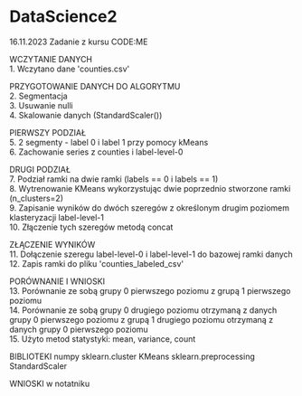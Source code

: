 # DataScience2
16.11.2023 Zadanie z kursu CODE:ME

WCZYTANIE DANYCH
<br />1. Wczytano dane 'counties.csv'

PRZYGOTOWANIE DANYCH DO ALGORYTMU
<br />2. Segmentacja
<br />3. Usuwanie nulli
<br />4. Skalowanie danych (StandardScaler())

PIERWSZY PODZIAŁ
<br />5. 2 segmenty - label 0 i label 1 przy pomocy kMeans
<br />6. Zachowanie series z counties i label-level-0

DRUGI PODZIAŁ
<br />7. Podział ramki na dwie ramki (labels == 0  i labels == 1)
<br />8. Wytrenowanie KMeans wykorzystując dwie poprzednio stworzone ramki (n_clusters=2)
<br />9. Zapisanie wyników do dwóch szeregów z określonym drugim poziomem klasteryzacji label-level-1
<br />10. Złączenie tych szeregów metodą concat

ZŁĄCZENIE WYNIKÓW
<br />11. Dołączenie szeregu label-level-0 i label-level-1 do bazowej ramki danych
<br />12. Zapis ramki do pliku 'counties_labeled_csv'

PORÓWNANIE I WNIOSKI
<br />13. Porównanie ze sobą grupy 0 pierwszego poziomu z grupą 1 pierwszego poziomu
<br />14. Porównanie ze sobą grupy 0 drugiego poziomu otrzymaną z danych grupy 0 pierwszego poziomu z grupą 1 drugiego poziomu otrzymaną z danych grupy 0 pierwszego poziomu
<br />15. Użyto metod statystyki: mean, variance, count

BIBLIOTEKI
numpy
sklearn.cluster KMeans
sklearn.preprocessing StandardScaler

WNIOSKI
w notatniku
